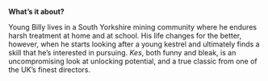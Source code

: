 

**What’s it about?**

Young Billy lives in a South Yorkshire mining community where he endures harsh treatment at home and at school. His life changes for the better, however, when he starts looking after a young kestrel and ultimately finds a skill that he’s interested in pursuing. _Kes_, both funny and bleak, is an uncompromising look at unlocking potential, and a true classic from one of the UK’s finest directors.<br>
<!--stackedit_data:
eyJoaXN0b3J5IjpbLTE1NDUyMzkwMjZdfQ==
-->